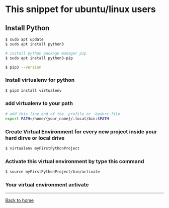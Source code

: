 # This snippet for ubuntu/linux users

## Install Python
```bash
$ sudo apt update
$ sudo apt install python3

# install python package manager pip
$ sudo apt install python3-pip

$ pip3 --version
```

### Install virtualenv for python
```bash
$ pip3 install virtualenv
```

### add virtualenv to your path
```bash
# add this line end of the .profile or .bashrc file
export PATH=/home/{your_name}/.local/bin:$PATH
```

### Create Virtual Environment for every new project inside your hard dirve or local drive
```bash
$ virtualenv myFirstPythonProject
```
### Activate this virtual environment by type this command
```bash
$ source myFirstPythonProject/bin/activate
```

### Your virtual environment activate
---
[Back to home](../readme.md)
